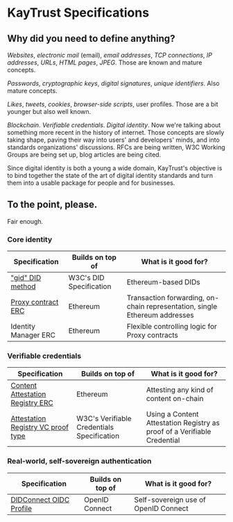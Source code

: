 # KayTrust Specifications

## Why did you need to define anything?

_Websites_, _electronic mail_ (email), _email addresses_, _TCP connections_, _IP addresses_, _URLs_, _HTML pages_, _JPEG_. Those are known and mature concepts.

_Passwords_, _cryptographic keys_, _digital signatures_, _unique identifiers_. Also mature concepts.

_Likes_, _tweets_, _cookies_, _browser-side scripts_, user profiles. Those are a bit younger but also well known.

_Blockchain_. _Verifiable credentials_. _Digital identity_. Now we're talking about something more recent in the history of internet. Those concepts are slowly taking shape, paving their way into users' and developers' minds, and into standards organizations' discussions. RFCs are being written, W3C Working Groups are being set up, blog articles are being cited.

Since digital identity is both a young a wide domain, KayTrust's objective is to bind together the state of the art of digital identity standards and turn them into a usable package for people and for businesses.

## To the point, please.

Fair enough.

### Core identity

| Specification                                  | Builds on top of        | What is it good for?
| ---------------------------------------------- | ----------------------- | --------------------
| ["gid" DID method](/Specs/GID-DID-Method)      | W3C's DID Specification | Ethereum-based DIDs
| [Proxy contract ERC](/Specs/Proxy-Contract-ERC)| Ethereum                | Transaction forwarding, on-chain representation, single Ethereum addresses
| Identity Manager ERC                           | Ethereum                | Flexible controlling logic for Proxy contracts

### Verifiable credentials

| Specification                                                         | Builds on top of        | What is it good for?
| --------------------------------------------------------------------- | ----------------------- | --------------------
| [Content Attestation Registry ERC](eip-content-attestation-registry)  | Ethereum                | Attesting any kind of content on-chain
| [Attestation Registry VC proof type](attestation-registry-proof-type) | W3C's Verifiable Credentials Specification | Using a Content Attestation Registry as proof of a Verifiable Credential

### Real-world, self-sovereign authentication

| Specification                         | Builds on top of | What is it good for?
| ------------------------------------- | ---------------- | ------------------------------------
| [DIDConnect OIDC Profile](/Specs/DIDConnect) | OpenID Connect   | Self-sovereign use of OpenID Connect

